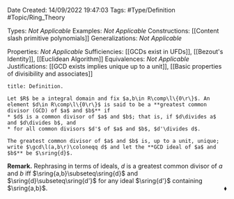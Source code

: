 <div class="topSpace"></div>

Date Created: 14/09/2022 19:47:03
Tags: #Type/Definition #Topic/Ring_Theory

Types: <i>Not Applicable</i>
Examples: <i>Not Applicable</i>
Constructions: [[Content slash primitive polynomials]]
Generalizations: <i>Not Applicable</i>

Properties: <i>Not Applicable</i>
Sufficiencies: [[GCDs exist in UFDs]], [[Bezout's Identity]], [[Euclidean Algorithm]]
Equivalences: <i>Not Applicable</i>
Justifications: [[GCD exists implies unique up to a unit]], [[Basic properties of divisibility and associates]]

``` ad-Definition
title: Definition.

Let $R$ be a integral domain and fix $a,b\in R\comp\l\{0\r\}$. An element $d\in R\comp\l\{0\r\}$ is said to be a **greatest common divisor (GCD) of $a$ and $b$** if
* $d$ is a common divisor of $a$ and $b$; that is, if $d\divides a$ and $d\divides b$, and
* for all common divisors $d'$ of $a$ and $b$, $d'\divides d$.

The greatest common divisor of $a$ and $b$ is, up to a unit, unique; write $\gcd\l(a,b\r)\coloneqq d$ and let the **GCD ideal of $a$ and $b$** be $\sring{d}$.

```

<b>Remark.</b> Rephrasing in terms of ideals, $d$ is a greatest common divisor of $a$ and $b$ iff $\sring{a,b}\subseteq\sring{d}$ and $\sring{d}\subseteq\sring{d'}$ for any ideal $\sring{d'}$ containing $\sring{a,b}$.<span style="float:right;">$\blacklozenge$</span>
